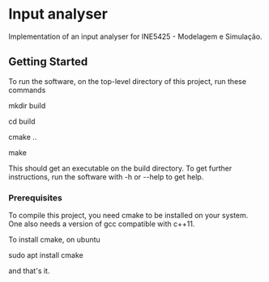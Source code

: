 # Input analyser

Implementation of an input analyser for INE5425 - Modelagem e Simulação. 

## Getting Started

To run the software, on the top-level directory of this project, run these commands

mkdir build

cd build

cmake ..

make

This should get an executable on the build directory. To get further instructions, run the software with -h or --help to get help.

### Prerequisites

To compile this project, you need cmake to be installed on your system. One also needs a version of gcc compatible with c++11.

To install cmake, on ubuntu

sudo apt install cmake

and that's it.
